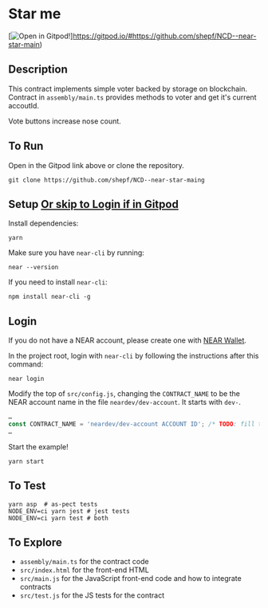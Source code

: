 Star me 
=================================

[![Open in Gitpod!](https://gitpod.io/button/open-in-gitpod.svg)]https://gitpod.io/#https://github.com/shepf/NCD--near-star-main)

<!-- MAGIC COMMENT: DO NOT DELETE! Everything above this line is hidden on NEAR Examples page -->

## Description

This contract implements simple voter  backed by storage on blockchain.
Contract in `assembly/main.ts` provides methods to voter  and get it's current accoutId.

Vote buttons increase nose count.

## To Run
Open in the Gitpod link above or clone the repository.

```
git clone https://github.com/shepf/NCD--near-star-maing
```


## Setup [Or skip to Login if in Gitpod](#login)
Install dependencies:

```
yarn
```

Make sure you have `near-cli` by running:

```
near --version
```

If you need to install `near-cli`:

```
npm install near-cli -g
```

## Login
If you do not have a NEAR account, please create one with [NEAR Wallet](https://wallet.nearprotocol.com).

In the project root, login with `near-cli` by following the instructions after this command:

```
near login
```

Modify the top of `src/config.js`, changing the `CONTRACT_NAME` to be the NEAR account name in the file `neardev/dev-account`. It starts with `dev-`.

```javascript
…
const CONTRACT_NAME = 'neardev/dev-account ACCOUNT ID'; /* TODO: fill this in! */
…
```

Start the example!

```
yarn start
```

## To Test

```
yarn asp  # as-pect tests
NODE_ENV=ci yarn jest # jest tests
NODE_ENV=ci yarn test # both
```

## To Explore

- `assembly/main.ts` for the contract code
- `src/index.html` for the front-end HTML
- `src/main.js` for the JavaScript front-end code and how to integrate contracts
- `src/test.js` for the JS tests for the contract


